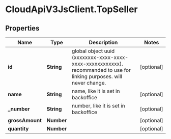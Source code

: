 # CloudApiV3JsClient.TopSeller

## Properties
Name | Type | Description | Notes
------------ | ------------- | ------------- | -------------
**id** | **String** | global object uuid (xxxxxxxx-xxxx-xxxx-xxxx-xxxxxxxxxxxx). recommanded to use for linking purposes. will never change. | [optional] 
**name** | **String** | name, like it is set in backoffice | [optional] 
**_number** | **String** | number, like it is set in backoffice | [optional] 
**grossAmount** | **Number** |  | [optional] 
**quantity** | **Number** |  | [optional] 


